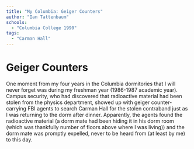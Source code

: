 ```yaml
---
title: "My Columbia: Geiger Counters"
author: "Ian Tattenbaum"
schools:
  - "Columbia College 1990"
tags:
  - "Carman Hall"
---
```


# Geiger Counters

One moment from my four years in the Columbia dormitories that I will never forget was during my freshman year (1986-1987 academic year). Campus security, who had discovered that radioactive material had been stolen from the physics department, showed up with geiger counter-carrying FBI agents to search Carman Hall for the stolen contraband just as I was returning to the dorm after dinner. Apparently, the agents found the radioactive material (a dorm mate had been hiding it in his dorm room (which was thankfully number of floors above where I was living)) and the dorm mate was promptly expelled, never to be heard from (at least by me) to this day.

